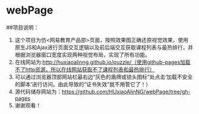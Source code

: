 # webPage
##项目说明：

1. 这个项目为仿<网易教育产品部>页面，按照效果图正确还原视觉效果，使用原生JS和Ajax进行页面交互逻辑以及前后端交互获取课程列表与最热排行，并根据浏览器窗口宽度实现两种视觉布局，实现了所有功能。
1. 在线网站为:http://huxiaoalinng.github.io/puzzle/（使用github-pages加载不了http资源，所以在线网站获取不了课程列表和最热排行）
1. 可以通过浏览器顶部网站栏最右边“灰色的盾牌或锁头图标”处点击‘加载不安全的脚本’进行访问。由此导致的“证书失效”就不用管它了！）
1. 源代码储存网站为：https://github.com/HUxiaoAlinNG/webPage/tree/gh-pages
1. 谢谢观看！

